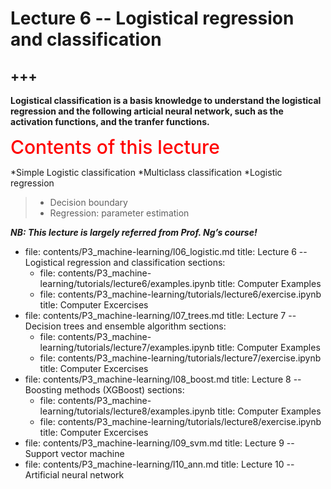# Lecture 6 -- Logistical regression and classification

+++
---

**Logistical classification is a basis knowledge to understand the logistical regression and the following articial neural network, such as the activation functions, and the tranfer functions.**


<span style = "color: red; font-weight: 500;  font-size: 30px; text-align: left">Contents of this lecture</span>  <br />

*Simple Logistic classification
*Multiclass classification
*Logistic regression
   >- Decision boundary
   >- Regression: parameter estimation

***NB: This lecture is largely referred from Prof. Ng’s course!***


  - file: contents/P3_machine-learning/l06_logistic.md
    title: Lecture 6 -- Logistical regression and classification
    sections:
    - file: contents/P3_machine-learning/tutorials/lecture6/examples.ipynb
      title: Computer Examples
    - file: contents/P3_machine-learning/tutorials/lecture6/exercise.ipynb
      title: Computer Excercises
  - file: contents/P3_machine-learning/l07_trees.md
    title: Lecture 7 -- Decision trees and ensemble algorithm
    sections:
    - file: contents/P3_machine-learning/tutorials/lecture7/examples.ipynb
      title: Computer Examples
    - file: contents/P3_machine-learning/tutorials/lecture7/exercise.ipynb
      title: Computer Excercises
  - file: contents/P3_machine-learning/l08_boost.md
    title: Lecture 8 -- Boosting methods (XGBoost)
    sections:
    - file: contents/P3_machine-learning/tutorials/lecture8/examples.ipynb
      title: Computer Examples
    - file: contents/P3_machine-learning/tutorials/lecture8/exercise.ipynb
      title: Computer Excercises
  - file: contents/P3_machine-learning/l09_svm.md
    title: Lecture 9 -- Support vector machine
  - file: contents/P3_machine-learning/l10_ann.md
    title: Lecture 10 -- Artificial neural network
